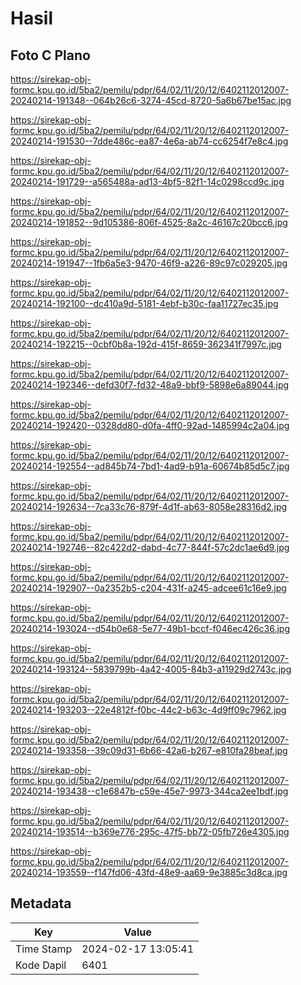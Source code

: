 # Hasil

## Foto C Plano

https://sirekap-obj-formc.kpu.go.id/5ba2/pemilu/pdpr/64/02/11/20/12/6402112012007-20240214-191348--064b26c6-3274-45cd-8720-5a6b67be15ac.jpg

https://sirekap-obj-formc.kpu.go.id/5ba2/pemilu/pdpr/64/02/11/20/12/6402112012007-20240214-191530--7dde486c-ea87-4e6a-ab74-cc6254f7e8c4.jpg

https://sirekap-obj-formc.kpu.go.id/5ba2/pemilu/pdpr/64/02/11/20/12/6402112012007-20240214-191729--a565488a-ad13-4bf5-82f1-14c0298ccd9c.jpg

https://sirekap-obj-formc.kpu.go.id/5ba2/pemilu/pdpr/64/02/11/20/12/6402112012007-20240214-191852--9d105386-806f-4525-8a2c-46167c20bcc6.jpg

https://sirekap-obj-formc.kpu.go.id/5ba2/pemilu/pdpr/64/02/11/20/12/6402112012007-20240214-191947--1fb6a5e3-9470-46f9-a226-89c97c029205.jpg

https://sirekap-obj-formc.kpu.go.id/5ba2/pemilu/pdpr/64/02/11/20/12/6402112012007-20240214-192100--dc410a9d-5181-4ebf-b30c-faa11727ec35.jpg

https://sirekap-obj-formc.kpu.go.id/5ba2/pemilu/pdpr/64/02/11/20/12/6402112012007-20240214-192215--0cbf0b8a-192d-415f-8659-362341f7997c.jpg

https://sirekap-obj-formc.kpu.go.id/5ba2/pemilu/pdpr/64/02/11/20/12/6402112012007-20240214-192346--defd30f7-fd32-48a9-bbf9-5898e6a89044.jpg

https://sirekap-obj-formc.kpu.go.id/5ba2/pemilu/pdpr/64/02/11/20/12/6402112012007-20240214-192420--0328dd80-d0fa-4ff0-92ad-1485994c2a04.jpg

https://sirekap-obj-formc.kpu.go.id/5ba2/pemilu/pdpr/64/02/11/20/12/6402112012007-20240214-192554--ad845b74-7bd1-4ad9-b91a-60674b85d5c7.jpg

https://sirekap-obj-formc.kpu.go.id/5ba2/pemilu/pdpr/64/02/11/20/12/6402112012007-20240214-192634--7ca33c76-879f-4d1f-ab63-8058e28316d2.jpg

https://sirekap-obj-formc.kpu.go.id/5ba2/pemilu/pdpr/64/02/11/20/12/6402112012007-20240214-192746--82c422d2-dabd-4c77-844f-57c2dc1ae6d9.jpg

https://sirekap-obj-formc.kpu.go.id/5ba2/pemilu/pdpr/64/02/11/20/12/6402112012007-20240214-192907--0a2352b5-c204-431f-a245-adcee61c16e9.jpg

https://sirekap-obj-formc.kpu.go.id/5ba2/pemilu/pdpr/64/02/11/20/12/6402112012007-20240214-193024--d54b0e68-5e77-49b1-bccf-f046ec426c36.jpg

https://sirekap-obj-formc.kpu.go.id/5ba2/pemilu/pdpr/64/02/11/20/12/6402112012007-20240214-193124--5839799b-4a42-4005-84b3-a11929d2743c.jpg

https://sirekap-obj-formc.kpu.go.id/5ba2/pemilu/pdpr/64/02/11/20/12/6402112012007-20240214-193203--22e4812f-f0bc-44c2-b63c-4d9ff09c7962.jpg

https://sirekap-obj-formc.kpu.go.id/5ba2/pemilu/pdpr/64/02/11/20/12/6402112012007-20240214-193358--39c09d31-6b66-42a6-b267-e810fa28beaf.jpg

https://sirekap-obj-formc.kpu.go.id/5ba2/pemilu/pdpr/64/02/11/20/12/6402112012007-20240214-193438--c1e6847b-c59e-45e7-9973-344ca2ee1bdf.jpg

https://sirekap-obj-formc.kpu.go.id/5ba2/pemilu/pdpr/64/02/11/20/12/6402112012007-20240214-193514--b369e776-295c-47f5-bb72-05fb726e4305.jpg

https://sirekap-obj-formc.kpu.go.id/5ba2/pemilu/pdpr/64/02/11/20/12/6402112012007-20240214-193559--f147fd06-43fd-48e9-aa69-9e3885c3d8ca.jpg


## Metadata

| Key        | Value               |
| ---------- | ------------------- |
| Time Stamp | 2024-02-17 13:05:41 |
| Kode Dapil | 6401                |



